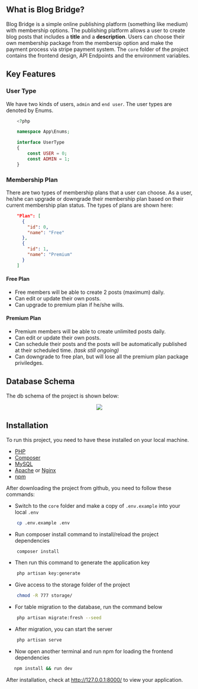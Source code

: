 ## What is Blog Bridge?

Blog Bridge is a simple online publishing platform (something like medium) with membership options. The publishing platform allows a user to create blog posts that includes a <b>title</b> and a <b>description</b>. Users can choose their own membership package from the membersip option and make the payment process via stripe payment system. The `core` folder of the project contains the frontend design, API Endpoints and the environment variables.

## Key Features

### User Type

We have two kinds of users, `admin` and `end user`. The user types are denoted by Enums.

```php
    <?php

    namespace App\Enums;

    interface UserType
    {
        const USER = 0;
        const ADMIN = 1;
    }
```
### Membership Plan

There are two types of membership plans that a user can choose. As a user, he/she can upgrade or downgrade their membership plan based on their current membership plan status. The types of plans are shown here:

```json
    "Plan": [
      {
        "id": 0,
        "name": "Free"
      },
      {
        "id": 1,
        "name": "Premium"
      }
    ]
```

#### Free Plan

* Free members will be able to create 2 posts (maximum) daily.
* Can edit or update their own posts.
* Can upgrade to premium plan if he/she wills.

#### Premium Plan

* Premium members will be able to create unlimited posts daily.
* Can edit or update their own posts.
* Can schedule their posts and the posts will be automatically published at their scheduled time. <i>(task still ongoing)</i>
* Can downgrade to free plan, but will lose all the premium plan package priviledges.

## Database Schema

The db schema of the project is shown below:

 <p align="center">
   <img src="./images/db-schema.PNG">
</p>

## Installation

To run this project, you need to have these installed on your local machine.

* [PHP](https://www.php.net/downloads.php)
* [Composer](https://getcomposer.org/)
* [MySQL](https://www.mysql.com/downloads/)
* [Apache](https://httpd.apache.org/download.cgi) or [Nginx](http://nginx.org/en/download.html)
* [npm](https://www.npmjs.com/package/download)

After downloading the project from github, you need to follow these commands:

* Switch to the `core` folder and make a copy of `.env.example` into your local `.env`

```sh
    cp .env.example .env
```
* Run composer install command to install/reload the project dependencies

```sh
    composer install
```
* Then run this command to generate the application key

```sh
    php artisan key:generate
```
* Give access to the storage folder of the project

```sh
    chmod -R 777 storage/
```
* For table migration to the database, run the command below

```sh
    php artisan migrate:fresh --seed
```
* After migration, you can start the server

```sh
    php artisan serve
```
* Now open another terminal and run npm for loading the frontend dependencies

```sh
   npm install && run dev
```

After installation, check at http://127.0.0.1:8000/ to view your application.
